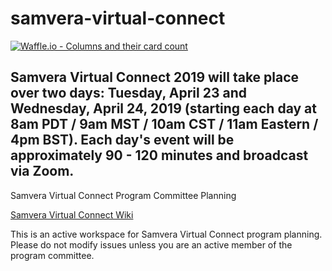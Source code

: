 # samvera-virtual-connect

[![Waffle.io - Columns and their card count](https://badge.waffle.io/samvera-labs/samvera-virtual-connect.svg?columns=all)](https://waffle.io/samvera-labs/samvera-virtual-connect)


## Samvera Virtual Connect 2019 will take place over two days: Tuesday, April 23 and Wednesday, April 24, 2019 (starting each day at 8am PDT / 9am MST / 10am CST / 11am Eastern / 4pm BST). Each day's event will be approximately 90 - 120 minutes and broadcast via Zoom.

Samvera Virtual Connect Program Committee Planning

[Samvera Virtual Connect Wiki](https://wiki.duraspace.org/display/samvera/Samvera+Virtual+Connect+2019)

This is an active workspace for Samvera Virtual Connect program planning. Please do not modify issues unless you are an active member of the program committee.

